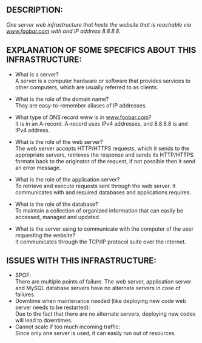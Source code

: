 ## DESCRIPTION:

*One server web infrastructure that hosts the website that is reachable via www.foobar.com with and IP address 8.8.8.8.*

## EXPLANATION OF SOME SPECIFICS ABOUT THIS INFRASTRUCTURE:

+ What is a server?
<br/>A server is a computer hardware or software that provides services to other computers, which are usually referred to as clients.

+ What is the role of the domain name?
<br/>They are easy-to-remember aliases of IP addresses.

+ What type of DNS record www is in www.foobar.com?
<br/>It is in an A-record. A-record uses IPv4 addresses, and 8.8.8.8 is and IPv4 address.

+ What is the role of the web server?
<br/>The web server accepts HTTP/HTTPS requests, which it sends to the appropriate servers, retrieves the response and sends its HTTP/HTTPS formats back to the originator of the request, if not possible then it send an error message.

+ What is the role of the application server?
<br/>To retrieve and execute requests sent through the web server. It communicates with and required databases and applications requires.

+ What is the role of the database?
<br/>To maintain a collection of organized information that can easily be accessed, managed and updated.

+ What is the server using to communicate with the computer of the user requesting the website?
<br/>It communicates through the TCP/IP protocol suite over the internet.

## ISSUES WITH THIS INFRASTRUCTURE:

+ SPOF:
<br/>There are multiple points of failure. The web server, application server and MySQL database servers have no alternate servers in case of failures.
+ Downtime when maintenance needed (like deploying new code web server needs to be restarted):
<br/>Due to the fact that there are no alternate servers, deploying new codes will lead to downtimes.
+ Cannot scale if too much incoming traffic:
<br/>Since only one server is used, it can easily run out of resources.
